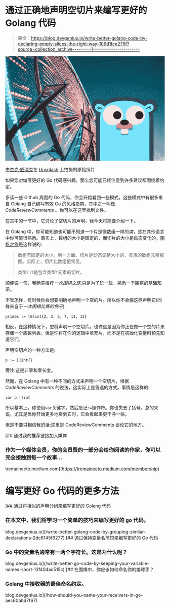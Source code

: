 # 通过正确地声明空切片来编写更好的 Golang 代码

> 原文：<https://blog.devgenius.io/write-better-golang-code-by-declaring-empty-slices-the-right-way-109d1fce275f?source=collection_archive---------1----------------------->

![](img/300d5c528a10b1ba6c5c2f9eb0e4f023.png)

由[杰克·威瑞克](https://unsplash.com/@weirick)在 [Unsplash](https://unsplash.com/photos/hieOkhzGyCE) 上拍摄的原始照片

如果您对编写更好的 Go 代码感兴趣，那么您可能已经注意到许多建议都围绕着约定。

多读一些 Github 周围的 Go 代码，你会开始看到一些模式。这些模式中有很多来自 Golang 自己编写有效 Go 的风格指南，其中之一叫做 *CodeReviewComments* 。你可以在这里找到文件。

在其中的一节中，它讨论了空切片的声明，我今天将简要介绍一下。

在 Golang 中，你可能知道也可能不知道一个片是像数组一样的*类*，这在其他语言中你可能很熟悉。事实上，数组的大小是固定的，而切片的大小是动态变化的。[围棋之旅](https://tour.golang.org/moretypes/7)是这样说的:

> 数组有固定的大小。另一方面，切片是动态调整大小的、灵活的数组元素视图。实际上，切片比数组更常见。
> 
> 类型`[]T`是包含类型`T`元素的切片。

顺便说一句，我确实推荐*一次围棋之旅*,只是为了玩一玩，熟悉一下围棋的基础知识。

不管怎样，有时候你会想要明确地声明一个空的片。所以你不会像这样声明它(同样来自于*一次围棋比赛的例子*):

```
primes := [6]int{2, 3, 5, 7, 11, 13}
```

相反，在这种情况下，您将声明一个空切片。也许这是因为你正在做一个空的片来存储一个质数列表，但是你将在你的逻辑中填充片，而不是在初始化变量时预先知道它们。

声明空切片的一种方法是:

```
p := []int{}
```

旁注:这是非零和零长度。

然而，在 Golang 中有一种不同的方式来声明一个空切片，根据 *CodeReviewComments* 的说法，这实际上是首选的方式。事情是这样的:

```
var p []int
```

所以基本上，你使用`var`关键字，然后忘记`:=`操作符。你也失去了括号。总的来说，尤其是当你开始更多地看到它时，它会看起来更干净一些。

但是不要只相信我的话:这里是 CodeReviewComments 谈论它的地方。

[](https://tremaineeto.medium.com/membership) [## 通过我的推荐链接加入媒体

### 作为一个媒体会员，你的会员费的一部分会给你阅读的作家，你可以完全接触到每一个故事…

tremaineeto.medium.com](https://tremaineeto.medium.com/membership) 

# 编写更好 Go 代码的更多方法

[](/write-better-golang-code-by-grouping-similar-declarations-2dc6145f9277) [## 通过将相似的声明分组来编写更好的 Golang 代码

### 在本文中，我们将学习一个简单的技巧来编写更好的 go 代码。

blog.devgenius.io](/write-better-golang-code-by-grouping-similar-declarations-2dc6145f9277) [](/write-better-go-code-by-keeping-your-variable-names-short-13f404ac515c) [## 通过保持变量名简短来编写更好的 Go 代码

### Go 中的变量名通常有一两个字符长。这是为什么呢？

blog.devgenius.io](/write-better-go-code-by-keeping-your-variable-names-short-13f404ac515c) [](/how-should-you-name-your-receivers-in-go-aec60abd7f67) [## 在围棋中，你应该如何命名你的接球手？

### Golang 中接收器的最佳命名约定。

blog.devgenius.io](/how-should-you-name-your-receivers-in-go-aec60abd7f67)